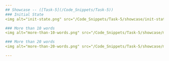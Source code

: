 ```yaml
---
## Showcase -- ([Task-5](/Code_Snippets/Task-5))
### Initial State
<img alt="init-state.png" src="/Code_Snippets/Task-5/showcase/init-state.png" width="800" height="500"/>

### More than 10 words
<img alt="more-than-10-words.png" src="/Code_Snippets/Task-5/showcase/more-than-10-words.png" width="800" height="500"/>

### More than 20 words
<img alt="more-than-20-words.png" src="/Code_Snippets/Task-5/showcase/more-than-20-words.png" width="800" height="500"/>

--- 
```

